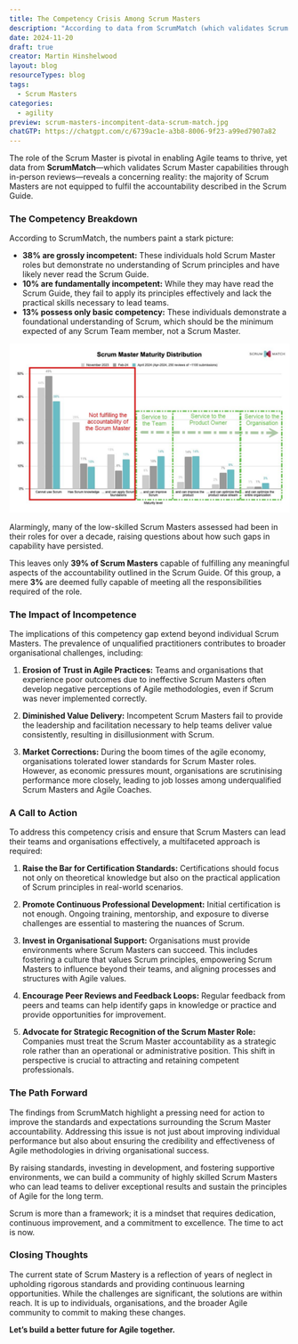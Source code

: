 ```yaml
---
title: The Competency Crisis Among Scrum Masters
description: "According to data from ScrumMatch (which validates Scrum Master capability with in-person reviews), most Scrum Masters lack the necessary knowledge and understanding of Scrum to effectively lead their teams."
date: 2024-11-20
draft: true
creator: Martin Hinshelwood
layout: blog
resourceTypes: blog
tags:
  - Scrum Masters
categories:
  - agility
preview: scrum-masters-incompitent-data-scrum-match.jpg
chatGTP: https://chatgpt.com/c/6739ac1e-a3b8-8006-9f23-a99ed7907a82
---
```


The role of the Scrum Master is pivotal in enabling Agile teams to thrive, yet data from **ScrumMatch**—which validates Scrum Master capabilities through in-person reviews—reveals a concerning reality: the majority of Scrum Masters are not equipped to fulfil the accountability described in the Scrum Guide.

### The Competency Breakdown

According to ScrumMatch, the numbers paint a stark picture:

- **38% are grossly incompetent:** These individuals hold Scrum Master roles but demonstrate no understanding of Scrum principles and have likely never read the Scrum Guide.
- **10% are fundamentally incompetent:** While they may have read the Scrum Guide, they fail to apply its principles effectively and lack the practical skills necessary to lead teams.
- **13% possess only basic competency:** These individuals demonstrate a foundational understanding of Scrum, which should be the minimum expected of any Scrum Team member, not a Scrum Master.

![Scrum Match Data](images/scrum-masters-incompitent-data-scrum-match.jpg)

Alarmingly, many of the low-skilled Scrum Masters assessed had been in their roles for over a decade, raising questions about how such gaps in capability have persisted.

This leaves only **39% of Scrum Masters** capable of fulfilling any meaningful aspects of the accountability outlined in the Scrum Guide. Of this group, a mere **3%** are deemed fully capable of meeting all the responsibilities required of the role.

### The Impact of Incompetence

The implications of this competency gap extend beyond individual Scrum Masters. The prevalence of unqualified practitioners contributes to broader organisational challenges, including:

1. **Erosion of Trust in Agile Practices:** Teams and organisations that experience poor outcomes due to ineffective Scrum Masters often develop negative perceptions of Agile methodologies, even if Scrum was never implemented correctly.

2. **Diminished Value Delivery:** Incompetent Scrum Masters fail to provide the leadership and facilitation necessary to help teams deliver value consistently, resulting in disillusionment with Scrum.

3. **Market Corrections:** During the boom times of the agile economy, organisations tolerated lower standards for Scrum Master roles. However, as economic pressures mount, organisations are scrutinising performance more closely, leading to job losses among underqualified Scrum Masters and Agile Coaches.

### A Call to Action

To address this competency crisis and ensure that Scrum Masters can lead their teams and organisations effectively, a multifaceted approach is required:

1. **Raise the Bar for Certification Standards:** Certifications should focus not only on theoretical knowledge but also on the practical application of Scrum principles in real-world scenarios.
2. **Promote Continuous Professional Development:** Initial certification is not enough. Ongoing training, mentorship, and exposure to diverse challenges are essential to mastering the nuances of Scrum.

3. **Invest in Organisational Support:** Organisations must provide environments where Scrum Masters can succeed. This includes fostering a culture that values Scrum principles, empowering Scrum Masters to influence beyond their teams, and aligning processes and structures with Agile values.

4. **Encourage Peer Reviews and Feedback Loops:** Regular feedback from peers and teams can help identify gaps in knowledge or practice and provide opportunities for improvement.

5. **Advocate for Strategic Recognition of the Scrum Master Role:** Companies must treat the Scrum Master accountability as a strategic role rather than an operational or administrative position. This shift in perspective is crucial to attracting and retaining competent professionals.

### The Path Forward

The findings from ScrumMatch highlight a pressing need for action to improve the standards and expectations surrounding the Scrum Master accountability. Addressing this issue is not just about improving individual performance but also about ensuring the credibility and effectiveness of Agile methodologies in driving organisational success.

By raising standards, investing in development, and fostering supportive environments, we can build a community of highly skilled Scrum Masters who can lead teams to deliver exceptional results and sustain the principles of Agile for the long term.

Scrum is more than a framework; it is a mindset that requires dedication, continuous improvement, and a commitment to excellence. The time to act is now.

### Closing Thoughts

The current state of Scrum Mastery is a reflection of years of neglect in upholding rigorous standards and providing continuous learning opportunities. While the challenges are significant, the solutions are within reach. It is up to individuals, organisations, and the broader Agile community to commit to making these changes.

**Let’s build a better future for Agile together.**
